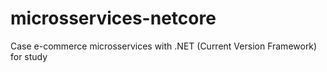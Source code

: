 # microsservices-netcore
Case e-commerce microsservices with .NET (Current Version Framework) for study
